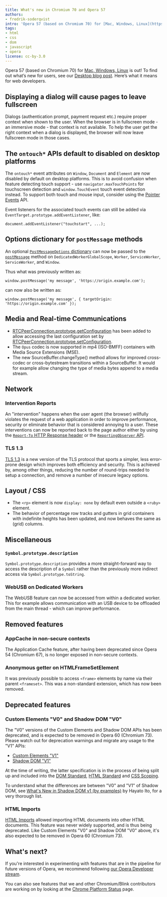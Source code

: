 ```yaml
---
title: What's new in Chromium 70 and Opera 57
authors:
- fredrik-soderqvist
intro: 'Opera 57 (based on Chromium 70) for [Mac, Windows, Linux](https://www.opera.com/computer) is out! To find out what’s new for users, see our [Desktop blog post](https://blogs.opera.com/desktop/2018/11/opera-57-stable). Here’s what it means for web developers.'
tags:
- html
- css
- dom
- javascript
- opera
license: cc-by-3.0
---
```


Opera 57 (based on Chromium 70) for [Mac, Windows, Linux](https://www.opera.com/computer) is out! To
find out what’s new for users, see our
[Desktop blog post](https://blogs.opera.com/desktop/2018/11/opera-57-stable).
Here’s what it means for web developers.

## Displaying a dialog will cause pages to leave fullscreen

Dialogs (authentication prompt, payment request etc.) require proper context
when shown to the user. When the browser is in fullscreen mode - an immersive
mode - that context is not available. To help the user get the right context
when a dialog is displayed, the browser will now leave fullscreen mode in those
cases.

## The `ontouch*` APIs default to disabled on desktop platforms

The `ontouch*` event attributes on `Window`, `Document` and `Element` are
now disabled by default on desktop platforms. This is to avoid confusion when
feature detecting touch support - use `navigator.maxTouchPoints` for
touchscreen detection and `window.TouchEvent` touch event detection instead. To
support both touch and mouse input, consider using the [Pointer Events](https://w3c.github.io/pointerevents/) API.

Event listeners for the associated touch events can still be added via
`EventTarget.prototype.addEventListener`, like:

    document.addEventListener("touchstart", ...);

## Options dictionary for `postMessage` methods

An optional [`PostMessageOptions` dictionary](https://html.spec.whatwg.org/multipage/web-messaging.html#postmessageoptions)
can now be passed to the
[`postMessage`](https://html.spec.whatwg.org/multipage/web-messaging.html#dom-window-postmessage-options)
method on `DedicatedWorkerGlobalScope`, `Worker`, `ServiceWorker`, `ServiceWorker`, and `Window`.

Thus what was previously written as:

    window.postMessage('my message', 'https://origin.example.com');

can now also be written as:

    window.postMessage('my message', { targetOrigin: 'https://origin.example.com' });

## Media and Real-time Communications

* [RTCPeerConnection.prototype.getConfiguration](https://w3c.github.io/webrtc-pc/#dom-rtcpeerconnection-getconfiguration)
  has been added to allow accessing the last configuration set by
  [RTCPeerConnection.prototype.setConfiguration](https://w3c.github.io/webrtc-pc/#dom-rtcpeerconnection-setconfiguration).
* The `Opus` codec is now supported in mp4 (ISO-BMFF) containers with Media Source Extensions (MSE).
* The new SourceBuffer.changeType() method allows for improved cross-codec or cross-bytestream transitions
  within a SourceBuffer. It would for example allow changing the type of media bytes append to a media stream.

## Network

### Intervention Reports

An "intervention" happens when the user agent (the browser) willfully violates
the request of a web application in order to improve performance, security or
eliminate behavior that is considered annoying to a user. These interventions
can now be reported back to the page author either by using the
[`Report-To` HTTP Response header](https://w3c.github.io/reporting/#header) or the
[`ReportingObserver` API](https://w3c.github.io/reporting/#observers).

### TLS 1.3

[TLS 1.3](https://tools.ietf.org/html/rfc8446) is a new version of the TLS
protocol that sports a simpler, less error-prone design which improves both
efficiency and security. This is achieved by, among other things, reducing the
number of round-trips needed to setup a connection, and remove a number of
insecure legacy options.

## Layout / CSS

* The `<rp>` element is now `display: none` by default even outside a `<ruby>` element.
* The behavior of percentage row tracks and gutters in grid containers with
indefinite heights has been updated, and now behaves the same as (grid) columns.

## Miscellaneous

### `Symbol.prototype.description`

`Symbol.prototype.description` provides a more straight-forward way to access
the description of a `Symbol` rather than the previously more indirect access
via `Symbol.prototype.toString`.

### WebUSB on Dedicated Workers

The WebUSB feature can now be accessed from within a dedicated worker. This for
example allows communication with an USB device to be offloaded from the main
thread - which can improve performance.

## Removed features

### AppCache in non-secure contexts

The Application Cache feature, after having been deprecated since Opera 54
(Chromium 67), is no longer exposed in non-secure contexts.

### Anonymous getter on HTMLFrameSetElement

It was previously possible to access `<frame>` elements by name via their
parent `<frameset>`. This was a non-standard extension, which has now been
removed.

## Deprecated features

### Custom Elements "V0" and Shadow DOM "V0"

The "V0" versions of the Custom Elements and Shadow DOM APIs has been
deprecated, and is expected to be removed in Opera 60 (Chromium 73). Please
watch out for deprecation warnings and migrate any usage to the "V1" APIs:

* [Custom Elements "V1"](https://html.spec.whatwg.org/#custom-elements)
* [Shadow DOM "V1"](http://w3c.github.io/webcomponents/spec/shadow/)

At the time of writing, the latter specification is in the process of being
split up and included into the [DOM Standard](https://dom.spec.whatwg.org/),
[HTML Standard](https://html.spec.whatwg.org/) and [CSS Scoping](https://drafts.csswg.org/css-scoping/).

To understand what the differences are between "V0" and "V1" of Shadow DOM, see
[What's New in Shadow DOM v1 (by examples)](https://hayato.io/2016/shadowdomv1/)
by Hayato Ito, for a very thorough list.

### HTML Imports

[HTML Imports](http://w3c.github.io/webcomponents/spec/imports/) allowed
importing HTML documents into other HTML documents. This feature was never
widely supported, and is thus being deprecated. Like Custom Elements "V0" and
Shadow DOM "V0" above, it's also expected to be removed in Opera 60 (Chromium 73).

## What's next?

If you're interested in experimenting with features that are in the
pipeline for future versions of Opera, we recommend following
[our Opera Developer stream](https://www.opera.com/developer).

You can also see features that we and other Chromium/Blink
contributors are working on by looking at the [Chrome Platform
Status](https://www.chromestatus.com/features) page.
